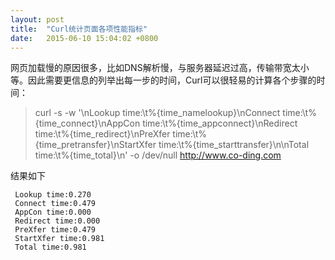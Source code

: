 ```yaml
---
layout: post
title:  "Curl统计页面各项性能指标"
date:   2015-06-10 15:04:02 +0800
---
```


网页加载慢的原因很多，比如DNS解析慢，与服务器延迟过高，传输带宽太小等。因此需要更信息的列举出每一步的时间，Curl可以很轻易的计算各个步骤的时间：



> curl -s -w '\nLookup time:\t%{time_namelookup}\nConnect time:\t%{time_connect}\nAppCon time:\t%{time_appconnect}\nRedirect time:\t%{time_redirect}\nPreXfer time:\t%{time_pretransfer}\nStartXfer time:\t%{time_starttransfer}\n\nTotal time:\t%{time_total}\n' -o /dev/null http://www.co-ding.com



结果如下

```
 Lookup time:0.270
 Connect time:0.479
 AppCon time:0.000
 Redirect time:0.000
 PreXfer time:0.479
 StartXfer time:0.981
 Total time:0.981
```